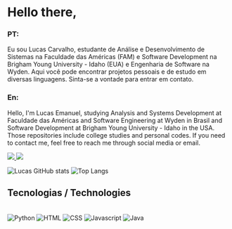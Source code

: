 # Hello there,

### PT:
Eu sou Lucas Carvalho, estudante de Análise e Desenvolvimento de Sistemas na Faculdade das Américas (FAM) e Software Development na Brigham Young University - Idaho (EUA) e Engenharia de Software na Wyden. Aqui você pode encontrar projetos pessoais e de estudo em diversas linguagens. Sinta-se a vontade para entrar em contato.

### En:
Hello, I'm Lucas Emanuel, studying Analysis and Systems Development at Faculdade das Américas and Software Engineering at Wyden in Brasil and Software Development at Brigham Young University - Idaho in the USA. Those repositories include college studies and personal codes. If you need to contact me, feel free to reach me through social media or email.

<a href="mailto:lucas.emanuel.carvalho@outlook.com">
  <img src="https://img.shields.io/badge/Microsoft_Outlook-0078D4?style=for-the-badge&logo=microsoft-outlook&logoColor=white" />
</a>
<a href="https://www.linkedin.com/in/lucas-emanuel-oliveira-de-carvalho/" />
  <img src="https://img.shields.io/badge/LinkedIn-0077B5?style=for-the-badge&logo=linkedin&logoColor=white"/>
</a>

![Lucas GitHub stats](https://github-readme-stats.vercel.app/api?username=lucasemanuel92&show_icons=true&theme=tokyonight) 
![Top Langs](https://github-readme-stats.vercel.app/api/top-langs/?username=lucasemanuel92)

## Tecnologias / Technologies  

<div style="display: inline_block"><br>
<img align="center" alt="Python" src=https://img.shields.io/badge/Python-14354C?style=for-the-badge&logo=python&logoColor=white>
<img align="center" alt="HTML" src=https://img.shields.io/badge/HTML-239120?style=for-the-badge&logo=html5&logoColor=white>
<img align="center" alt="CSS" src=https://img.shields.io/badge/CSS-239120?&style=for-the-badge&logo=css3&logoColor=white>
<img align="center" alt="Javascript" src=https://img.shields.io/badge/JavaScript-F7DF1E?style=for-the-badge&logo=javascript&logoColor=black>
<img align="center" alt="Java" src=https://img.shields.io/badge/Java-ED8B00?style=for-the-badge&logo=openjdk&logoColor=white>
</div>
